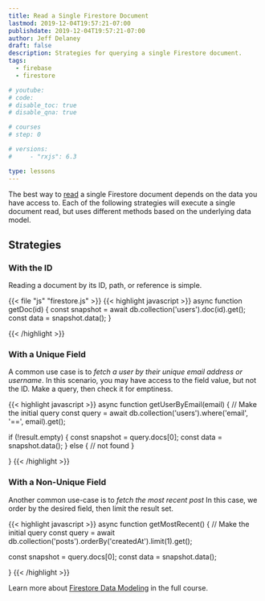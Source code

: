```yaml
---
title: Read a Single Firestore Document
lastmod: 2019-12-04T19:57:21-07:00
publishdate: 2019-12-04T19:57:21-07:00
author: Jeff Delaney
draft: false
description: Strategies for querying a single Firestore document.
tags:
  - firebase
  - firestore

# youtube:
# code:
# disable_toc: true
# disable_qna: true

# courses
# step: 0

# versions:
#     - "rxjs": 6.3

type: lessons
---
```


The best way to
[read](https://firebase.google.com/docs/firestore/query-data/get-data) a single
Firestore document depends on the data you have access to. Each of the following
strategies will execute a single document read, but uses different methods based
on the underlying data model.

## Strategies

### With the ID

Reading a document by its ID, path, or reference is simple.

{{< file "js" "firestore.js" >}} {{< highlight javascript >}} async function
getDoc(id) { const snapshot = await db.collection('users').doc(id).get(); const
data = snapshot.data(); }

{{< /highlight >}}

### With a Unique Field

A common use case is to _fetch a user by their unique email address or
username_. In this scenario, you may have access to the field value, but not the
ID. Make a query, then check it for emptiness.

{{< highlight javascript >}} async function getUserByEmail(email) { // Make the
initial query const query = await db.collection('users').where('email', '==',
email).get();

if (!result.empty) { const snapshot = query.docs[0]; const data =
snapshot.data(); } else { // not found }

} {{< /highlight >}}

### With a Non-Unique Field

Another common use-case is to _fetch the most recent post_ In this case, we
order by the desired field, then limit the result set.

{{< highlight javascript >}} async function getMostRecent() { // Make the
initial query const query = await
db.collection('posts').orderBy('createdAt').limit(1).get();

const snapshot = query.docs[0]; const data = snapshot.data();

} {{< /highlight >}}

Learn more about [Firestore Data Modeling](/courses/firestore-data-modeling/) in
the full course.
